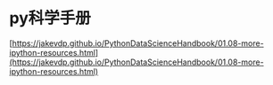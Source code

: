 # py科学手册




[https://jakevdp.github.io/PythonDataScienceHandbook/01.08-more-ipython-resources.html](https://jakevdp.github.io/PythonDataScienceHandbook/01.08-more-ipython-resources.html)








